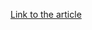 [Link to the article](https://cybersecuritynews.com/etherhiding-a-novel-technique-to-hide-malicious-code/)
